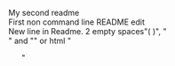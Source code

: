 My second readme  
First non command line README edit <br />
New line in Readme. 2 empty spaces"(  )", "<br />" and "\" or html "<ul and ol>"
